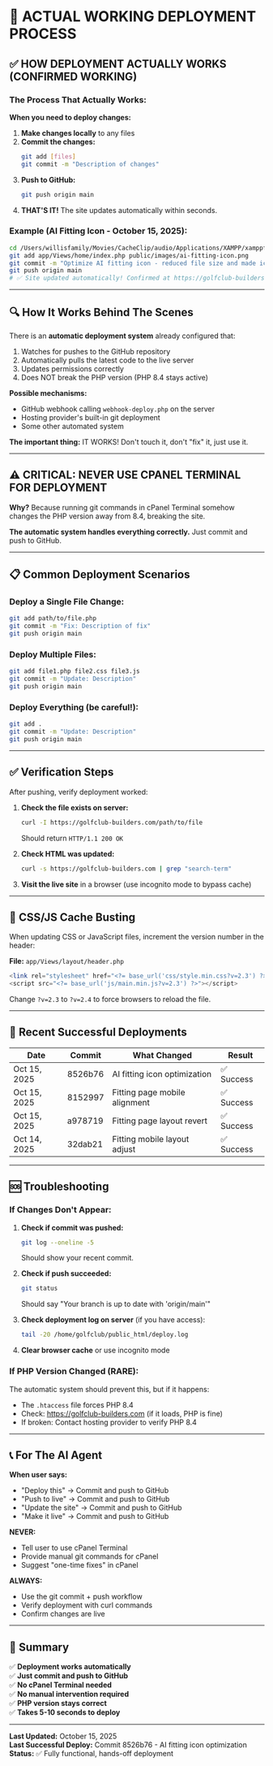 # 🚀 ACTUAL WORKING DEPLOYMENT PROCESS

## ✅ HOW DEPLOYMENT ACTUALLY WORKS (CONFIRMED WORKING)

### The Process That Actually Works:

**When you need to deploy changes:**

1. **Make changes locally** to any files
2. **Commit the changes:**
   ```bash
   git add [files]
   git commit -m "Description of changes"
   ```
3. **Push to GitHub:**
   ```bash
   git push origin main
   ```
4. **THAT'S IT!** The site updates automatically within seconds.

### Example (AI Fitting Icon - October 15, 2025):
```bash
cd /Users/willisfamily/Movies/CacheClip/audio/Applications/XAMPP/xamppfiles/htdocs/Projects/golf_builders_2
git add app/Views/home/index.php public/images/ai-fitting-icon.png
git commit -m "Optimize AI fitting icon - reduced file size and made icon 80% to not fill circle completely"
git push origin main
# ✅ Site updated automatically! Confirmed at https://golfclub-builders.com
```

---

## 🔍 How It Works Behind The Scenes

There is an **automatic deployment system** already configured that:
1. Watches for pushes to the GitHub repository
2. Automatically pulls the latest code to the live server
3. Updates permissions correctly
4. Does NOT break the PHP version (PHP 8.4 stays active)

**Possible mechanisms:**
- GitHub webhook calling `webhook-deploy.php` on the server
- Hosting provider's built-in git deployment
- Some other automated system

**The important thing:** IT WORKS! Don't touch it, don't "fix" it, just use it.

---

## ⚠️ CRITICAL: NEVER USE CPANEL TERMINAL FOR DEPLOYMENT

**Why?** Because running git commands in cPanel Terminal somehow changes the PHP version away from 8.4, breaking the site.

**The automatic system handles everything correctly.** Just commit and push to GitHub.

---

## 📋 Common Deployment Scenarios

### Deploy a Single File Change:
```bash
git add path/to/file.php
git commit -m "Fix: Description of fix"
git push origin main
```

### Deploy Multiple Files:
```bash
git add file1.php file2.css file3.js
git commit -m "Update: Description"
git push origin main
```

### Deploy Everything (be careful!):
```bash
git add .
git commit -m "Update: Description"
git push origin main
```

---

## ✅ Verification Steps

After pushing, verify deployment worked:

1. **Check the file exists on server:**
   ```bash
   curl -I https://golfclub-builders.com/path/to/file
   ```
   Should return `HTTP/1.1 200 OK`

2. **Check HTML was updated:**
   ```bash
   curl -s https://golfclub-builders.com | grep "search-term"
   ```

3. **Visit the live site** in a browser (use incognito mode to bypass cache)

---

## 🎯 CSS/JS Cache Busting

When updating CSS or JavaScript files, increment the version number in the header:

**File:** `app/Views/layout/header.php`

```php
<link rel="stylesheet" href="<?= base_url('css/style.min.css?v=2.3') ?>">
<script src="<?= base_url('js/main.min.js?v=2.3') ?>"></script>
```

Change `?v=2.3` to `?v=2.4` to force browsers to reload the file.

---

## 📝 Recent Successful Deployments

| Date | Commit | What Changed | Result |
|------|--------|--------------|--------|
| Oct 15, 2025 | 8526b76 | AI fitting icon optimization | ✅ Success |
| Oct 15, 2025 | 8152997 | Fitting page mobile alignment | ✅ Success |
| Oct 15, 2025 | a978719 | Fitting page layout revert | ✅ Success |
| Oct 14, 2025 | 32dab21 | Fitting mobile layout adjust | ✅ Success |

---

## 🆘 Troubleshooting

### If Changes Don't Appear:
1. **Check if commit was pushed:**
   ```bash
   git log --oneline -5
   ```
   Should show your recent commit.

2. **Check if push succeeded:**
   ```bash
   git status
   ```
   Should say "Your branch is up to date with 'origin/main'"

3. **Check deployment log on server** (if you have access):
   ```bash
   tail -20 /home/golfclub/public_html/deploy.log
   ```

4. **Clear browser cache** or use incognito mode

### If PHP Version Changed (RARE):
The automatic system should prevent this, but if it happens:
- The `.htaccess` file forces PHP 8.4
- Check: https://golfclub-builders.com (if it loads, PHP is fine)
- If broken: Contact hosting provider to verify PHP 8.4

---

## 📞 For The AI Agent

**When user says:**
- "Deploy this" → Commit and push to GitHub
- "Push to live" → Commit and push to GitHub  
- "Update the site" → Commit and push to GitHub
- "Make it live" → Commit and push to GitHub

**NEVER:**
- Tell user to use cPanel Terminal
- Provide manual git commands for cPanel
- Suggest "one-time fixes" in cPanel

**ALWAYS:**
- Use the git commit + push workflow
- Verify deployment with curl commands
- Confirm changes are live

---

## 🎉 Summary

✅ **Deployment works automatically**  
✅ **Just commit and push to GitHub**  
✅ **No cPanel Terminal needed**  
✅ **No manual intervention required**  
✅ **PHP version stays correct**  
✅ **Takes 5-10 seconds to deploy**

---

**Last Updated:** October 15, 2025  
**Last Successful Deploy:** Commit 8526b76 - AI fitting icon optimization  
**Status:** ✅ Fully functional, hands-off deployment


